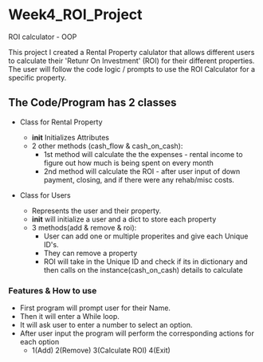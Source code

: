 # Week4_ROI_Project
ROI calculator - OOP

This project I created a Rental Property calulator that allows different users to calculate their 'Retunr On Investment' (ROI) for their different properties.
The user will follow the code logic / prompts to use the ROI Calculator for a specific property.

## The Code/Program has 2 classes
  - Class for Rental Property
    -  __init__ Initializes Attributes
    -  2 other methods (cash_flow & cash_on_cash): 
        - 1st method will calculate the the expenses - rental income to figure out how much is being spent on every month
        - 2nd method will calculate the ROI - after user input of down payment, closing, and if there were any rehab/misc costs.   
  
  - Class for Users
    - Represents the user and their property. 
    - __init__ will initialize a user and a dict to store each property
    - 3 methods(add & remove & roi):
        - User can add one or multiple properites and give each Unique ID's.
        - They can remove a property
        - ROI will take in the Unique ID and check if its in dictionary and then calls on the instance(cash_on_cash) details to calculate

### Features & How to use
- First program will prompt user for their Name. 
- Then it will enter a While loop.
- It will ask user to enter a number to select an option.
- After user input the program will perform the corresponding actions for each option
    - 1(Add) 2(Remove) 3(Calculate ROI) 4(Exit)   
